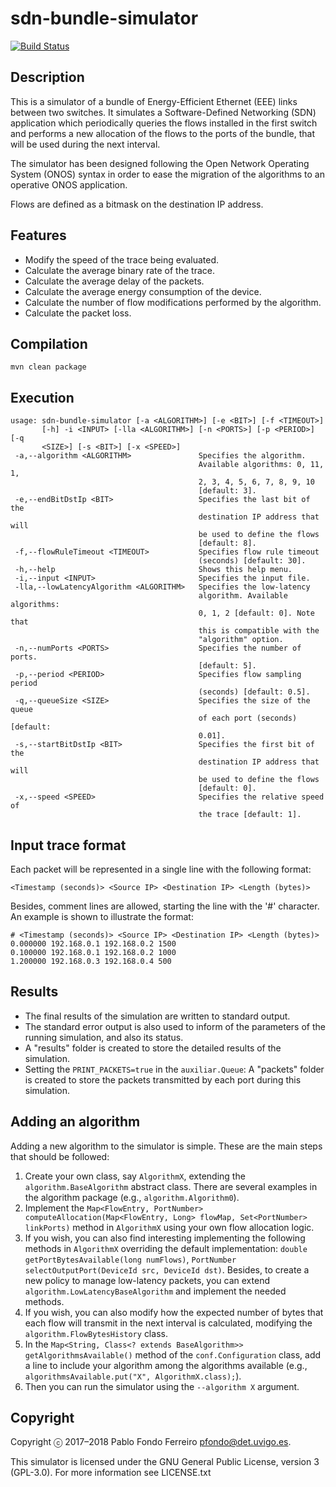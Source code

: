 # sdn-bundle-simulator

[![Build Status](https://travis-ci.org/pfondo/sdn-bundle-simulator.svg?branch=master)](https://travis-ci.org/pfondo/sdn-bundle-simulator)


## Description

This is a simulator of a bundle of Energy-Efficient Ethernet (EEE) links between two switches. It simulates a Software-Defined Networking (SDN) application which periodically queries the flows installed in the first switch and performs a new allocation of the flows to the ports of the bundle, that will be used during the next interval.

The simulator has been designed following the Open Network Operating System (ONOS) syntax in order to ease the migration of the algorithms to an operative ONOS application.

Flows are defined as a bitmask on the destination IP address.

## Features

* Modify the speed of the trace being evaluated.
* Calculate the average binary rate of the trace.
* Calculate the average delay of the packets.
* Calculate the average energy consumption of the device.
* Calculate the number of flow modifications performed by the algorithm.
* Calculate the packet loss.

## Compilation

    mvn clean package

## Execution

    usage: sdn-bundle-simulator [-a <ALGORITHM>] [-e <BIT>] [-f <TIMEOUT>]
           [-h] -i <INPUT> [-lla <ALGORITHM>] [-n <PORTS>] [-p <PERIOD>] [-q
           <SIZE>] [-s <BIT>] [-x <SPEED>]
     -a,--algorithm <ALGORITHM>               Specifies the algorithm.
                                              Available algorithms: 0, 11, 1,
                                              2, 3, 4, 5, 6, 7, 8, 9, 10
                                              [default: 3].
     -e,--endBitDstIp <BIT>                   Specifies the last bit of the
                                              destination IP address that will
                                              be used to define the flows
                                              [default: 8].
     -f,--flowRuleTimeout <TIMEOUT>           Specifies flow rule timeout
                                              (seconds) [default: 30].
     -h,--help                                Shows this help menu.
     -i,--input <INPUT>                       Specifies the input file.
     -lla,--lowLatencyAlgorithm <ALGORITHM>   Specifies the low-latency
                                              algorithm. Available algorithms:
                                              0, 1, 2 [default: 0]. Note that
                                              this is compatible with the
                                              "algorithm" option.
     -n,--numPorts <PORTS>                    Specifies the number of ports.
                                              [default: 5].
     -p,--period <PERIOD>                     Specifies flow sampling period
                                              (seconds) [default: 0.5].
     -q,--queueSize <SIZE>                    Specifies the size of the queue
                                              of each port (seconds) [default:
                                              0.01].
     -s,--startBitDstIp <BIT>                 Specifies the first bit of the
                                              destination IP address that will
                                              be used to define the flows
                                              [default: 0].
     -x,--speed <SPEED>                       Specifies the relative speed of
                                              the trace [default: 1].

## Input trace format

Each packet will be represented in a single line with the following format:

    <Timestamp (seconds)> <Source IP> <Destination IP> <Length (bytes)>

Besides, comment lines are allowed, starting the line with the '#' character. An example is shown to illustrate the format:

    # <Timestamp (seconds)> <Source IP> <Destination IP> <Length (bytes)>
    0.000000 192.168.0.1 192.168.0.2 1500
    0.100000 192.168.0.1 192.168.0.2 1000
    1.200000 192.168.0.3 192.168.0.4 500

## Results

- The final results of the simulation are written to standard output.
- The standard error output is also used to inform of the parameters of the running simulation, and also its status.
- A "results" folder is created to store the detailed results of the simulation.
- Setting the `PRINT_PACKETS=true` in the `auxiliar.Queue`: A "packets" folder is created to store the packets transmitted by each port during this simulation.

## Adding an algorithm

Adding a new algorithm to the simulator is simple. These are the main steps that should be followed:

1. Create your own class, say `AlgorithmX`, extending the `algorithm.BaseAlgorithm` abstract class. There are several examples in the algorithm package (e.g., `algorithm.Algorithm0`).
1. Implement the `Map<FlowEntry, PortNumber> computeAllocation(Map<FlowEntry, Long> flowMap, Set<PortNumber> linkPorts)` method in `AlgorithmX` using your own flow allocation logic.
1. If you wish, you can also find interesting implementing the following methods in `AlgorithmX` overriding the default implementation: `double getPortBytesAvailable(long numFlows)`, `PortNumber selectOutputPort(DeviceId src, DeviceId dst)`. Besides, to create a new policy to manage low-latency packets, you can extend `algorithm.LowLatencyBaseAlgorithm` and implement the needed methods.
1. If you wish, you can also modify how the expected number of bytes that each flow will transmit in the next interval is calculated, modifying the `algorithm.FlowBytesHistory` class.
1. In the `Map<String, Class<? extends BaseAlgorithm>> getAlgorithmsAvailable()` method of the `conf.Configuration` class, add a line to include your algorithm among the algorithms available (e.g., `algorithmsAvailable.put("X", AlgorithmX.class);`).
1. Then you can run the simulator using the `--algorithm X` argument.

## Copyright

Copyright ⓒ 2017–2018 Pablo Fondo Ferreiro <pfondo@det.uvigo.es>.

This simulator is licensed under the GNU General Public License, version 3 (GPL-3.0). For more information see LICENSE.txt
